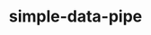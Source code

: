 ---
layout: default
title: simple-data-pipe
name: simple-data-pipe
fullname: ibm-cds-labs/simple-data-pipe
description: Simple Data Pipe 1.1
watchers: 4
stars: 4
forks: 4
languages: 
  - JavaScript
  - CSS
  - HTML

tech: 
  - Bluemix
  - Cloudant

level: undefined
giturl: https://github.com/ibm-cds-labs/simple-data-pipe
---